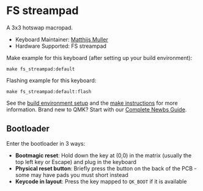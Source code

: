 # FS streampad

A 3x3 hotswap macropad.

* Keyboard Maintainer: [Matthijs Muller](https://github.com/Smollchungus)
* Hardware Supported: FS streampad

Make example for this keyboard (after setting up your build environment):

    make fs_streampad:default

Flashing example for this keyboard:

    make fs_streampad:default:flash

See the [build environment setup](https://docs.qmk.fm/#/getting_started_build_tools) and the [make instructions](https://docs.qmk.fm/#/getting_started_make_guide) for more information. Brand new to QMK? Start with our [Complete Newbs Guide](https://docs.qmk.fm/#/newbs).

## Bootloader

Enter the bootloader in 3 ways:

* **Bootmagic reset**: Hold down the key at (0,0) in the matrix (usually the top left key or Escape) and plug in the keyboard
* **Physical reset button**: Briefly press the button on the back of the PCB - some may have pads you must short instead
* **Keycode in layout**: Press the key mapped to `QK_BOOT` if it is available
